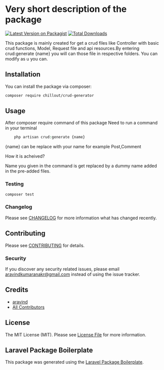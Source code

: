 # Very short description of the package

[![Latest Version on Packagist](https://img.shields.io/packagist/v/chillout/crud-generator.svg?style=flat-square)](https://packagist.org/packages/chillout/crud-generator)
[![Total Downloads](https://img.shields.io/packagist/dt/chillout/crud-generator.svg?style=flat-square)](https://packagist.org/packages/chillout/crud-generator)

This package is mainly created for get a crud files like Controller with basic crud functions, Model, Request file and api resources.By entering crud:generate {name} you will can those file in respective folders. You can modify as u you can.

## Installation

You can install the package via composer:

```bash
composer require chillout/crud-generator
```

## Usage
 After composer require command of this package
  Need to run a command in your terminal 
```php
    php artisan crud:generate {name}
```
{name} can be replace with your name for example Post,Comment

How it is acheived?

Name you given in the command is get replaced by a dummy name added in the pre-added files.
### Testing

```bash
composer test
```

### Changelog

Please see [CHANGELOG](CHANGELOG.md) for more information what has changed recently.

## Contributing

Please see [CONTRIBUTING](CONTRIBUTING.md) for details.

### Security

If you discover any security related issues, please email aravindkumaranakr@gmail.com instead of using the issue tracker.

## Credits

-   [aravind](https://github.com/chillout)
-   [All Contributors](../../contributors)

## License

The MIT License (MIT). Please see [License File](LICENSE.md) for more information.

## Laravel Package Boilerplate

This package was generated using the [Laravel Package Boilerplate](https://laravelpackageboilerplate.com).

